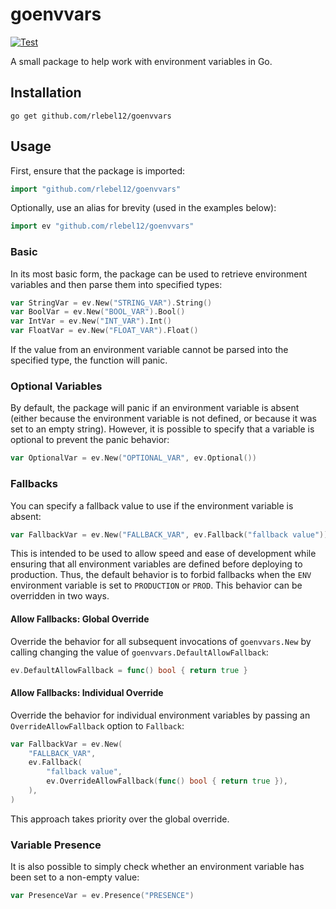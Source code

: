 # goenvvars
[![Test](https://github.com/rlebel12/goenvvars/actions/workflows/test.yml/badge.svg)](https://github.com/rlebel12/goenvvars/actions/workflows/test.yml)

A small package to help work with environment variables in Go.

## Installation
```console
go get github.com/rlebel12/goenvvars
```

## Usage

First, ensure that the package is imported:
```go
import "github.com/rlebel12/goenvvars"
```

Optionally, use an alias for brevity (used in the examples below):
```go
import ev "github.com/rlebel12/goenvvars"
```


### Basic
In its most basic form, the package can be used to retrieve environment variables and then parse them into specified types:

```go
var StringVar = ev.New("STRING_VAR").String()
var BoolVar = ev.New("BOOL_VAR").Bool()
var IntVar = ev.New("INT_VAR").Int()
var FloatVar = ev.New("FLOAT_VAR").Float()
```

If the value from an environment variable cannot be parsed into the specified type, the function will panic.

### Optional Variables
By default, the package will panic if an environment variable is absent (either because the environment variable is not defined, or because it was set to an empty string). However, it is possible to specify that a variable is optional to prevent the panic behavior:

```go
var OptionalVar = ev.New("OPTIONAL_VAR", ev.Optional())
```

### Fallbacks
You can specify a fallback value to use if the environment variable is absent:

```go
var FallbackVar = ev.New("FALLBACK_VAR", ev.Fallback("fallback value"))
```

This is intended to be used to allow speed and ease of development while ensuring that all environment variables are defined before deploying to production. Thus, the default behavior is to forbid fallbacks when the `ENV` environment variable is set to `PRODUCTION` or `PROD`. This behavior can be overridden in two ways.

#### Allow Fallbacks: Global Override

Override the behavior for all subsequent invocations of `goenvvars.New` by calling changing the value of `goenvvars.DefaultAllowFallback`:

```go
ev.DefaultAllowFallback = func() bool { return true }
```

#### Allow Fallbacks: Individual Override

Override the behavior for individual environment variables by passing an `OverrideAllowFallback` option to `Fallback`:
    
```go
var FallbackVar = ev.New(
    "FALLBACK_VAR",
    ev.Fallback(
        "fallback value",
        ev.OverrideAllowFallback(func() bool { return true }),
    ),
)
```

This approach takes priority over the global override.

### Variable Presence
It is also possible to simply check whether an environment variable has been set to a non-empty value:

```go
var PresenceVar = ev.Presence("PRESENCE")
```
